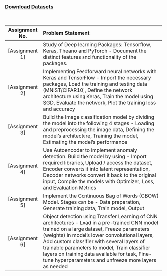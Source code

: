 ### [Download Datasets](https://drive.google.com/drive/folders/1mjdkLSDA24z4STJ1D7fEh_1u6CTA5Bre?usp=sharing)
<br>

| Assignment No. | Problem Statement |
| :-------------: | :--------------- |
| [Assignment 1] | Study of Deep learning Packages: Tensorflow, Keras, Theano and PyTorch - Document the distinct features and functionality of the packages. |
| [Assignment 2] | Implementing Feedforward neural networks with Keras and TensorFlow - Import the necessary packages, Load the training and testing data (MNIST/CIFAR10), Define the network architecture using Keras, Train the model using SGD, Evaluate the network, Plot the training loss and accuracy |
| [Assignment 3] | Build the Image classification model by dividing the model into the following 4 stages - Loading and preprocessing the image data, Defining the model’s architecture, Training the model, Estimating the model’s performance |
| [Assignment 4] | Use Autoencoder to implement anomaly detection. Build the model by using - Import required libraries, Upload / access the dataset, Encoder converts it into latent representation, Decoder networks convert it back to the original input, Compile the models with Optimizer, Loss, and Evaluation Metrics |
| [Assignment 5] | Implement the Continuous Bag of Words (CBOW) Model. Stages can be - Data preparation, Generate training data, Train model, Output |
| [Assignment 6] | Object detection using Transfer Learning of CNN architectures - Load in a pre-trained CNN model trained on a large dataset, Freeze parameters (weights) in model’s lower convolutional layers, Add custom classifier with several layers of trainable parameters to model, Train classifier layers on training data available for task, Fine-tune hyperparameters and unfreeze more layers as needed |
